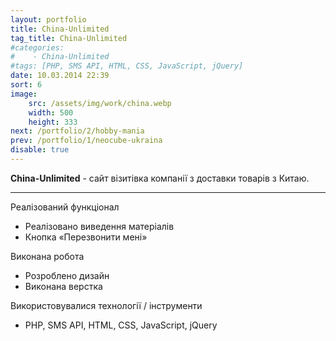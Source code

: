 ```yaml
---
layout: portfolio
title: China-Unlimited
tag_title: China-Unlimited
#categories:
#    - China-Unlimited
#tags: [PHP, SMS API, HTML, CSS, JavaScript, jQuery]
date: 10.03.2014 22:39
sort: 6
image: 
    src: /assets/img/work/china.webp 
    width: 500
    height: 333
next: /portfolio/2/hobby-mania
prev: /portfolio/1/neocube-ukraina
disable: true
---
```


**China-Unlimited** - сайт візитівка компанії з доставки товарів з Китаю.

---

Реалізований функціонал

* Реалізовано виведення матеріалів
* Кнопка &laquo;Перезвонити мені&raquo;

Виконана робота

* Розроблено дизайн
* Виконана верстка

Використовувалися технології / інструменти

* PHP, SMS API, HTML, CSS, JavaScript, jQuery

